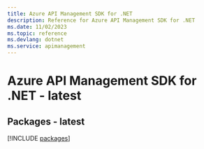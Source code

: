 ```yaml
---
title: Azure API Management SDK for .NET
description: Reference for Azure API Management SDK for .NET
ms.date: 11/02/2023
ms.topic: reference
ms.devlang: dotnet
ms.service: apimanagement
---
```

# Azure API Management SDK for .NET - latest
## Packages - latest
[!INCLUDE [packages](api-management-index.md)]